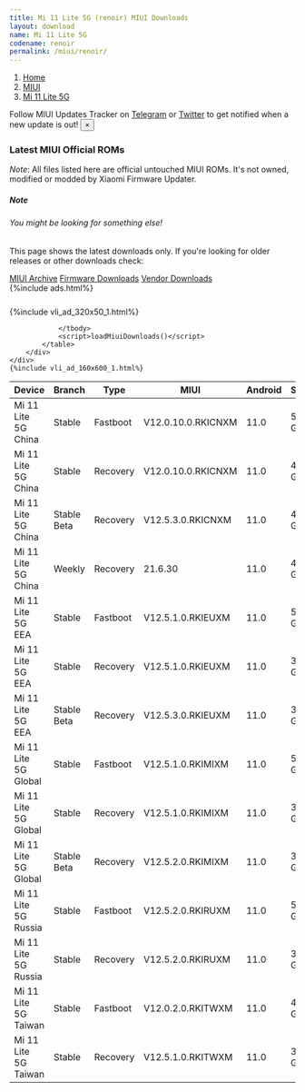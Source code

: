 ```yaml
---
title: Mi 11 Lite 5G (renoir) MIUI Downloads
layout: download
name: Mi 11 Lite 5G
codename: renoir
permalink: /miui/renoir/
---
```

<nav aria-label="breadcrumb">
    <ol class="breadcrumb">
        <li class="breadcrumb-item"><a href="/">Home</a></li>
        <li class="breadcrumb-item"><a href="/miui/">MIUI</a></li>
        <li class="breadcrumb-item active" aria-current="page"><a href="/miui/renoir/">Mi 11 Lite 5G</a></li>
    </ol>
</nav>
<div class="alert alert-primary alert-dismissible fade show" role="alert">
    Follow MIUI Updates Tracker on <a href="https://t.me/MIUIUpdatesTracker" class="alert-link">Telegram</a>
     or <a href="https://twitter.com/MiFwUpdater" class="alert-link">Twitter</a> to get notified when a new update is out!
    <button type="button" class="close" data-dismiss="alert" aria-label="Close">
        <span aria-hidden="true">&times;</span>
    </button>
</div>

### Latest MIUI Official ROMs
*Note*: All files listed here are official untouched MIUI ROMs. It's not owned, modified or modded by Xiaomi Firmware Updater.
<div class="card">
  <div class="card-body">
    <h5 class="card-title">Note</h5>
    <h6 class="card-subtitle mb-2 text-muted">You might be looking for something else!</h6>
    <p class="card-text">This page shows the latest downloads only.
     If you're looking for older releases or other downloads check:</p>
    <a href="/archive/miui/renoir/" class="card-link">MIUI Archive</a>
    <a href="/firmware/renoir/" class="card-link">Firmware Downloads</a>
    <a href="/vendor/renoir/" class="card-link">Vendor Downloads</a>
  </div>
</div>
{%include ads.html%}
<div class="row justify-content-center">
    <div class="col-10">
        <div class="table-responsive-md" style="margin-top: 25px;">
            {%include vli_ad_320x50_1.html%}
            <table id="miui" class="display dt-responsive nowrap compact table table-striped table-hover table-sm">
                <thead class="thead-dark">
                    <tr>
                        <th data-ref="device">Device</th>
                        <th data-ref="branch">Branch</th>
                        <th data-ref="type">Type</th>
                        <th data-ref="miui">MIUI</th>
                        <th data-ref="android">Android</th>
                        <th data-ref="size">Size</th>
                        <th data-ref="size">Date</th>
                        <th data-ref="link">Link</th>
                    </tr>
                </thead>
                <tbody>
                <tr><td>Mi 11 Lite 5G China</td><td>Stable</td><td>Fastboot</td><td>V12.0.10.0.RKICNXM</td><td>11.0</td><td>5.2 GB</td><td>2021-05-18</td><td><a href="/miui/renoir/stable/V12.0.10.0.RKICNXM/">Download</a></td></tr>
<tr><td>Mi 11 Lite 5G China</td><td>Stable</td><td>Recovery</td><td>V12.0.10.0.RKICNXM</td><td>11.0</td><td>4.0 GB</td><td>2021-05-20</td><td><a href="/miui/renoir/stable/V12.0.10.0.RKICNXM/">Download</a></td></tr>
<tr><td>Mi 11 Lite 5G China</td><td>Stable Beta</td><td>Recovery</td><td>V12.5.3.0.RKICNXM</td><td>11.0</td><td>4.0 GB</td><td>2021-07-01</td><td><a href="/miui/renoir/stable beta/V12.5.3.0.RKICNXM/">Download</a></td></tr>
<tr><td>Mi 11 Lite 5G China</td><td>Weekly</td><td>Recovery</td><td>21.6.30</td><td>11.0</td><td>4.2 GB</td><td>2021-07-01</td><td><a href="/miui/renoir/weekly/21.6.30/">Download</a></td></tr>
<tr><td>Mi 11 Lite 5G EEA</td><td>Stable</td><td>Fastboot</td><td>V12.5.1.0.RKIEUXM</td><td>11.0</td><td>5.9 GB</td><td>2021-05-25</td><td><a href="/miui/renoir/stable/V12.5.1.0.RKIEUXM/">Download</a></td></tr>
<tr><td>Mi 11 Lite 5G EEA</td><td>Stable</td><td>Recovery</td><td>V12.5.1.0.RKIEUXM</td><td>11.0</td><td>3.2 GB</td><td>2021-05-31</td><td><a href="/miui/renoir/stable/V12.5.1.0.RKIEUXM/">Download</a></td></tr>
<tr><td>Mi 11 Lite 5G EEA</td><td>Stable Beta</td><td>Recovery</td><td>V12.5.3.0.RKIEUXM</td><td>11.0</td><td>3.2 GB</td><td>2021-07-06</td><td><a href="/miui/renoir/stable beta/V12.5.3.0.RKIEUXM/">Download</a></td></tr>
<tr><td>Mi 11 Lite 5G Global</td><td>Stable</td><td>Fastboot</td><td>V12.5.1.0.RKIMIXM</td><td>11.0</td><td>5.8 GB</td><td>2021-05-28</td><td><a href="/miui/renoir/stable/V12.5.1.0.RKIMIXM/">Download</a></td></tr>
<tr><td>Mi 11 Lite 5G Global</td><td>Stable</td><td>Recovery</td><td>V12.5.1.0.RKIMIXM</td><td>11.0</td><td>3.2 GB</td><td>2021-06-03</td><td><a href="/miui/renoir/stable/V12.5.1.0.RKIMIXM/">Download</a></td></tr>
<tr><td>Mi 11 Lite 5G Global</td><td>Stable Beta</td><td>Recovery</td><td>V12.5.2.0.RKIMIXM</td><td>11.0</td><td>3.2 GB</td><td>2021-07-06</td><td><a href="/miui/renoir/stable beta/V12.5.2.0.RKIMIXM/">Download</a></td></tr>
<tr><td>Mi 11 Lite 5G Russia</td><td>Stable</td><td>Fastboot</td><td>V12.5.2.0.RKIRUXM</td><td>11.0</td><td>5.3 GB</td><td>2021-06-22</td><td><a href="/miui/renoir/stable/V12.5.2.0.RKIRUXM/">Download</a></td></tr>
<tr><td>Mi 11 Lite 5G Russia</td><td>Stable</td><td>Recovery</td><td>V12.5.2.0.RKIRUXM</td><td>11.0</td><td>3.2 GB</td><td>2021-07-02</td><td><a href="/miui/renoir/stable/V12.5.2.0.RKIRUXM/">Download</a></td></tr>
<tr><td>Mi 11 Lite 5G Taiwan</td><td>Stable</td><td>Fastboot</td><td>V12.0.2.0.RKITWXM</td><td>11.0</td><td>4.4 GB</td><td>2021-04-19</td><td><a href="/miui/renoir/stable/V12.0.2.0.RKITWXM/">Download</a></td></tr>
<tr><td>Mi 11 Lite 5G Taiwan</td><td>Stable</td><td>Recovery</td><td>V12.5.1.0.RKITWXM</td><td>11.0</td><td>3.1 GB</td><td>2021-05-31</td><td><a href="/miui/renoir/stable/V12.5.1.0.RKITWXM/">Download</a></td></tr>

                </tbody>
                <script>loadMiuiDownloads()</script>
            </table>
        </div>
    </div>
    {%include vli_ad_160x600_1.html%}
</div>

